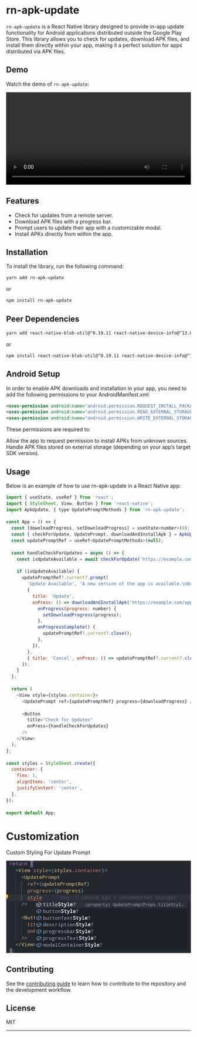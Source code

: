 # rn-apk-update

`rn-apk-update` is a React Native library designed to provide in-app update functionality for Android applications distributed outside the Google Play Store. This library allows you to check for updates, download APK files, and install them directly within your app, making it a perfect solution for apps distributed via APK files.

## Demo
Watch the demo of `rn-apk-update`:

<video width="100%" controls>
  <source src="./assets/demo.mp4" type="video/mp4">
</video>

## Features
- Check for updates from a remote server.
- Download APK files with a progress bar.
- Prompt users to update their app with a customizable modal.
- Install APKs directly from within the app.

## Installation

To install the library, run the following command:

```sh
yarn add rn-apk-update
```
or
```sh
npm install rn-apk-update
```

## Peer Dependencies
```sh
yarn add react-native-blob-util@^0.19.11 react-native-device-info@^13.0.0 @react-native-community/progress-bar-android@^1.0.5
```
or
```sh
npm install react-native-blob-util@^0.19.11 react-native-device-info@^13.0.0 @react-native-community/progress-bar-android@^1.0.5
```

## Android Setup

In order to enable APK downloads and installation in your app, you need to add the following permissions to your AndroidManifest.xml:

```xml
<uses-permission android:name="android.permission.REQUEST_INSTALL_PACKAGES" />
<uses-permission android:name="android.permission.READ_EXTERNAL_STORAGE" android:maxSdkVersion="32" /> 
<uses-permission android:name="android.permission.WRITE_EXTERNAL_STORAGE" android:maxSdkVersion="29" />
```

These permissions are required to:

Allow the app to request permission to install APKs from unknown sources.
Handle APK files stored on external storage (depending on your app’s target SDK version).

## Usage
Below is an example of how to use rn-apk-update in a React Native app:

```js
import { useState, useRef } from 'react';
import { StyleSheet, View, Button } from 'react-native';
import ApkUpdate, { type UpdatePromptMethods } from 'rn-apk-update';

const App = () => {
  const [downloadProgress, setDownloadProgress] = useState<number>(0);
  const { checkForUpdate, UpdatePrompt, downloadAndInstallApk } = ApkUpdate();
  const updatePromptRef = useRef<UpdatePromptMethods>(null);

  const handleCheckForUpdates = async () => {
    const isUpdateAvailable = await checkForUpdate('https://example.com/version.json');

    if (isUpdateAvailable) {
      updatePromptRef?.current?.prompt(
        'Update Available', 'A new version of the app is available.\nDo you want to update?', [
        {
          title: 'Update',
          onPress: () => downloadAndInstallApk('https://example.com/app.apk', {
            onProgress(progress: number) {
              setDownloadProgress(progress);
            },
            onProgressComplete() {
              updatePromptRef?.current?.close();
            },
          }),
        },
        { title: 'Cancel', onPress: () => updatePromptRef?.current?.close() },
      ]);
    }
  };

  return (
    <View style={styles.container}>
      <UpdatePrompt ref={updatePromptRef} progress={downloadProgress} />

      <Button
        title="Check for Updates"
        onPress={handleCheckForUpdates}
      />
    </View>
  );
};

const styles = StyleSheet.create({
  container: {
    flex: 1,
    alignItems: 'center',
    justifyContent: 'center',
  },
});

export default App;
```

# Customization
Custom Styling For Update Prompt

![Prompt Customization](./assets/prompt_customization.png)


## Contributing

See the [contributing guide](CONTRIBUTING.md) to learn how to contribute to the repository and the development workflow.

## License

MIT

---
